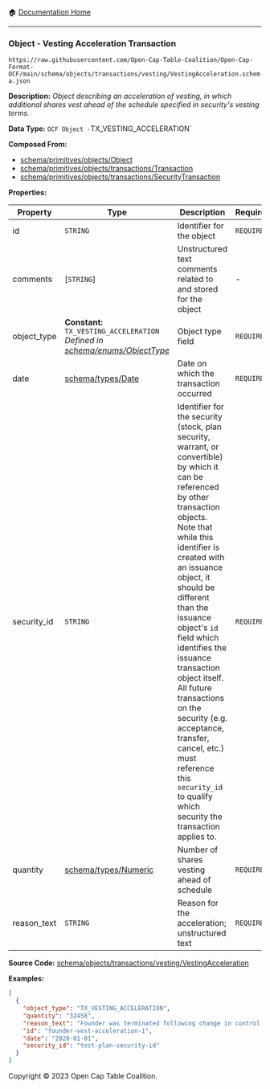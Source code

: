 :house: [Documentation Home](../../../../../README.md)

---

### Object - Vesting Acceleration Transaction

`https://raw.githubusercontent.com/Open-Cap-Table-Coalition/Open-Cap-Format-OCF/main/schema/objects/transactions/vesting/VestingAcceleration.schema.json`

**Description:** _Object describing an acceleration of vesting, in which additional shares vest ahead of the schedule specified in security's vesting terms._

**Data Type:** `OCF Object -`TX_VESTING_ACCELERATION`

**Composed From:**

- [schema/primitives/objects/Object](../../../primitives/objects/Object.md)
- [schema/primitives/objects/transactions/Transaction](../../../primitives/objects/transactions/Transaction.md)
- [schema/primitives/objects/transactions/SecurityTransaction](../../../primitives/objects/transactions/SecurityTransaction.md)

**Properties:**

| Property    | Type                                                                                                              | Description                                                                                                                                                                                                                                                                                                                                                                                                                                                                                                 | Required   |
| ----------- | ----------------------------------------------------------------------------------------------------------------- | ----------------------------------------------------------------------------------------------------------------------------------------------------------------------------------------------------------------------------------------------------------------------------------------------------------------------------------------------------------------------------------------------------------------------------------------------------------------------------------------------------------- | ---------- |
| id          | `STRING`                                                                                                          | Identifier for the object                                                                                                                                                                                                                                                                                                                                                                                                                                                                                   | `REQUIRED` |
| comments    | [`STRING`]                                                                                                        | Unstructured text comments related to and stored for the object                                                                                                                                                                                                                                                                                                                                                                                                                                             | -          |
| object_type | **Constant:** `TX_VESTING_ACCELERATION`</br>_Defined in [schema/enums/ObjectType](../../../enums/ObjectType.md)_  | Object type field                                                                                                                                                                                                                                                                                                                                                                                                                                                                                           | `REQUIRED` |
| date        | [schema/types/Date](../../../types/Date.md)                                                                       | Date on which the transaction occurred                                                                                                                                                                                                                                                                                                                                                                                                                                                                      | `REQUIRED` |
| security_id | `STRING`                                                                                                          | Identifier for the security (stock, plan security, warrant, or convertible) by which it can be referenced by other transaction objects. Note that while this identifier is created with an issuance object, it should be different than the issuance object's `id` field which identifies the issuance transaction object itself. All future transactions on the security (e.g. acceptance, transfer, cancel, etc.) must reference this `security_id` to qualify which security the transaction applies to. | `REQUIRED` |
| quantity    | [schema/types/Numeric](../../../types/Numeric.md)                                                                 | Number of shares vesting ahead of schedule                                                                                                                                                                                                                                                                                                                                                                                                                                                                  | `REQUIRED` |
| reason_text | `STRING`                                                                                                          | Reason for the acceleration; unstructured text                                                                                                                                                                                                                                                                                                                                                                                                                                                              | `REQUIRED` |

**Source Code:** [schema/objects/transactions/vesting/VestingAcceleration](../../../../../../schema/objects/transactions/vesting/VestingAcceleration.schema.json)

**Examples:**

```json
[
  {
    "object_type": "TX_VESTING_ACCELERATION",
    "quantity": "32458",
    "reason_text": "Founder was terminated following change in control. 100% double-trigger acceleration.",
    "id": "founder-vest-acceleration-1",
    "date": "2020-01-01",
    "security_id": "test-plan-security-id"
  }
]
```

Copyright © 2023 Open Cap Table Coalition.
